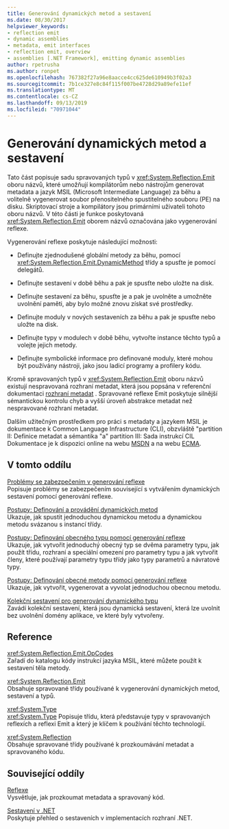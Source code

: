 ```yaml
---
title: Generování dynamických metod a sestavení
ms.date: 08/30/2017
helpviewer_keywords:
- reflection emit
- dynamic assemblies
- metadata, emit interfaces
- reflection emit, overview
- assemblies [.NET Framework], emitting dynamic assemblies
author: rpetrusha
ms.author: ronpet
ms.openlocfilehash: 767382f27a96e8aacce4cc625de610949b3f02a3
ms.sourcegitcommit: 7b1ce327e8c84f115f007be4728d29a89efe11ef
ms.translationtype: MT
ms.contentlocale: cs-CZ
ms.lasthandoff: 09/13/2019
ms.locfileid: "70971044"
---
```

# <a name="emitting-dynamic-methods-and-assemblies"></a>Generování dynamických metod a sestavení
Tato část popisuje sadu spravovaných typů v <xref:System.Reflection.Emit> oboru názvů, které umožňují kompilátorům nebo nástrojům generovat metadata a jazyk MSIL (Microsoft Intermediate Language) za běhu a volitelně vygenerovat soubor přenositelného spustitelného souboru (PE) na disku. Skriptovací stroje a kompilátory jsou primárními uživateli tohoto oboru názvů. V této části je funkce poskytovaná <xref:System.Reflection.Emit> oborem názvů označována jako vygenerování reflexe.  
  
 Vygenerování reflexe poskytuje následující možnosti:  
  
- Definujte zjednodušené globální metody za běhu, pomocí <xref:System.Reflection.Emit.DynamicMethod> třídy a spusťte je pomocí delegátů.  
  
- Definujte sestavení v době běhu a pak je spusťte nebo uložte na disk.  
  
- Definujte sestavení za běhu, spusťte je a pak je uvolněte a umožněte uvolnění paměti, aby bylo možné znovu získat své prostředky.  
  
- Definujte moduly v nových sestaveních za běhu a pak je spusťte nebo uložte na disk.  
  
- Definujte typy v modulech v době běhu, vytvořte instance těchto typů a volejte jejich metody.  
  
- Definujte symbolické informace pro definované moduly, které mohou být používány nástroji, jako jsou ladicí programy a profilery kódu.  
  
 Kromě spravovaných typů v <xref:System.Reflection.Emit> oboru názvů existují nespravovaná rozhraní metadat, která jsou popsána v referenční dokumentaci [rozhraní metadat](../../../docs/framework/unmanaged-api/metadata/metadata-interfaces.md) . Spravované reflexe Emit poskytuje silnější sémantickou kontrolu chyb a vyšší úroveň abstrakce metadat než nespravované rozhraní metadat.  
  
 Dalším užitečným prostředkem pro práci s metadaty a jazykem MSIL je dokumentace k Common Language Infrastructure (CLI), obzvláště "partition II: Definice metadat a sémantika "a" partition III: Sada instrukcí CIL Dokumentace je k dispozici online na webu [MSDN](https://go.microsoft.com/fwlink/?LinkID=65555) a na webu [ECMA](https://go.microsoft.com/fwlink/?LinkId=116487).  
  
## <a name="in-this-section"></a>V tomto oddílu
  
[Problémy se zabezpečením v generování reflexe](../../../docs/framework/reflection-and-codedom/security-issues-in-reflection-emit.md)  
Popisuje problémy se zabezpečením související s vytvářením dynamických sestavení pomocí generování reflexe.  

[Postupy: Definování a provádění dynamických metod](how-to-define-and-execute-dynamic-methods.md)   
Ukazuje, jak spustit jednoduchou dynamickou metodu a dynamickou metodu svázanou s instancí třídy.

[Postupy: Definování obecného typu pomocí generování reflexe](how-to-define-a-generic-type-with-reflection-emit.md)   
Ukazuje, jak vytvořit jednoduchý obecný typ se dvěma parametry typu, jak použít třídu, rozhraní a speciální omezení pro parametry typu a jak vytvořit členy, které používají parametry typu třídy jako typy parametrů a návratové typy.

[Postupy: Definování obecné metody pomocí generování reflexe](how-to-define-a-generic-method-with-reflection-emit.md)   
Ukazuje, jak vytvořit, vygenerovat a vyvolat jednoduchou obecnou metodu.

[Kolekční sestavení pro generování dynamického typu](collectible-assemblies.md)   
Zavádí kolekční sestavení, která jsou dynamická sestavení, která lze uvolnit bez uvolnění domény aplikace, ve které byly vytvořeny.
  
## <a name="reference"></a>Reference  
 <xref:System.Reflection.Emit.OpCodes>  
 Zařadí do katalogu kódy instrukcí jazyka MSIL, které můžete použít k sestavení těla metody.  
  
 <xref:System.Reflection.Emit>  
 Obsahuje spravované třídy používané k vygenerování dynamických metod, sestavení a typů.  
  
 <xref:System.Type>  
 <xref:System.Type> Popisuje třídu, která představuje typy v spravovaných reflexích a reflexi Emit a který je klíčem k používání těchto technologií.  
  
 <xref:System.Reflection>  
 Obsahuje spravované třídy používané k prozkoumávání metadat a spravovaného kódu.  
  
## <a name="related-sections"></a>Související oddíly  
 [Reflexe](../../../docs/framework/reflection-and-codedom/reflection.md)  
 Vysvětluje, jak prozkoumat metadata a spravovaný kód.  
  
 [Sestavení v .NET](../../standard/assembly/index.md)  
 Poskytuje přehled o sestaveních v implementacích rozhraní .NET.
